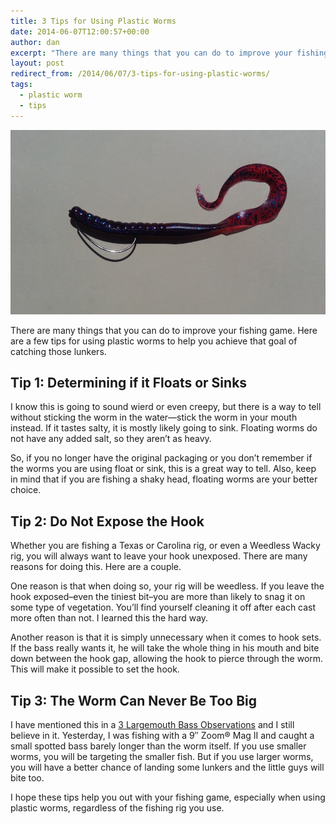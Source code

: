 ```yaml
---
title: 3 Tips for Using Plastic Worms
date: 2014-06-07T12:00:57+00:00
author: dan
excerpt: "There are many things that you can do to improve your fishing game. Here are a few tips for using plastic worms to help you achieve that goal of catching those lunkers."
layout: post
redirect_from: /2014/06/07/3-tips-for-using-plastic-worms/
tags:
  - plastic worm
  - tips
---
```

<img src="/images/weedless-worm.jpg" alt="Weedless Worm" width="550" height="295" class="aligncenter size-large wp-image-351" />

There are many things that you can do to improve your fishing game. Here are a few tips for using plastic worms to help you achieve that goal of catching those lunkers.

## Tip 1: Determining if it Floats or Sinks

I know this is going to sound wierd or even creepy, but there is a way to tell without sticking the worm in the water&mdash;stick the worm in your mouth instead. If it tastes salty, it is mostly likely going to sink. Floating worms do not have any added salt, so they aren&#8217;t as heavy.

So, if you no longer have the original packaging or you don&#8217;t remember if the worms you are using float or sink, this is a great way to tell. Also, keep in mind that if you are fishing a shaky head, floating worms are your better choice.

## Tip 2: Do Not Expose the Hook

Whether you are fishing a Texas or Carolina rig, or even a Weedless Wacky rig, you will always want to leave your hook unexposed. There are many reasons for doing this. Here are a couple.

One reason is that when doing so, your rig will be weedless. If you leave the hook exposed&ndash;even the tiniest bit&ndash;you are more than likely to snag it on some type of vegetation. You&#8217;ll find yourself cleaning it off after each cast more often than not. I learned this the hard way.

Another reason is that it is simply unnecessary when it comes to hook sets. If the bass really wants it, he will take the whole thing in his mouth and bite down between the hook gap, allowing the hook to pierce through the worm. This will make it possible to set the hook.

## Tip 3: The Worm Can Never Be Too Big

I have mentioned this in a <a href="/3-largemouth-bass-observations/" title="3 Largemouth Bass Observations">3 Largemouth Bass Observations</a> and I still believe in it. Yesterday, I was fishing with a 9&#8243; Zoom&reg; Mag II and caught a small spotted bass barely longer than the worm itself. If you use smaller worms, you will be targeting the smaller fish. But if you use larger worms, you will have a better chance of landing some lunkers and the little guys will bite too.

I hope these tips help you out with your fishing game, especially when using plastic worms, regardless of the fishing rig you use.
